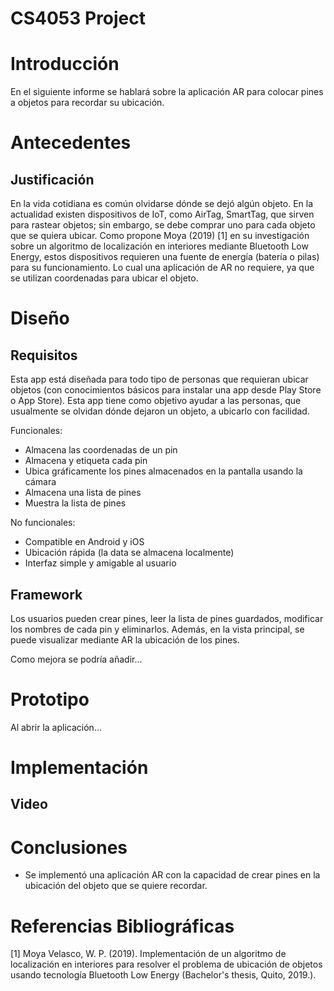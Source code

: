 # CS4053 Project


# Introducción
En el siguiente informe se hablará sobre la aplicación AR para colocar pines a objetos para recordar su ubicación.

# Antecedentes
## Justificación
En la vida cotidiana es común olvidarse dónde se dejó algún objeto. En la actualidad existen dispositivos de IoT, como AirTag, SmartTag, que sirven para rastear objetos; sin embargo, se debe comprar uno para cada objeto que se quiera ubicar. Como propone Moya (2019) [1] en su investigación sobre un algoritmo de localización en interiores mediante Bluetooth Low Energy, estos dispositivos requieren una fuente de energía (batería o pilas) para su funcionamiento. Lo cual una aplicación de AR no requiere, ya que se utilizan coordenadas para ubicar el objeto.


# Diseño

## Requisitos 

Esta app está diseñada para todo tipo de personas que requieran ubicar objetos (con conocimientos básicos para instalar una app desde Play Store o App Store). Esta app tiene como objetivo ayudar a las personas, que usualmente se olvidan dónde dejaron un objeto, a ubicarlo con facilidad.

Funcionales:

- Almacena las coordenadas de un pin
- Almacena y etiqueta cada pin
- Ubica gráficamente los pines almacenados en la pantalla usando la cámara
- Almacena una lista de pines
- Muestra la lista de pines

No funcionales:

- Compatible en Android y iOS
- Ubicación rápida (la data se almacena localmente)
- Interfaz simple y amigable al usuario

## Framework

Los usuarios pueden crear pines, leer la lista de pines guardados, modificar los nombres de cada pin y eliminarlos. Además, en la vista principal, se puede visualizar mediante AR la ubicación de los pines. 

Como mejora se podría añadir...



# Prototipo

Al abrir la aplicación...


# Implementación


## Video


# Conclusiones

- Se implementó una aplicación AR con la capacidad de crear pines en la ubicación del objeto que se quiere recordar. 

# Referencias Bibliográficas
[1] Moya Velasco, W. P. (2019). Implementación de un algoritmo de localización en interiores para resolver el problema de ubicación de objetos usando tecnología Bluetooth Low Energy (Bachelor's thesis, Quito, 2019.).


